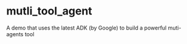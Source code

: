# mutli_tool_agent
A demo that uses the latest ADK (by Google) to build a powerful muti-agents tool
